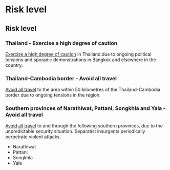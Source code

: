 # Risk level

## Risk level

### Thailand - Exercise a high degree of caution

[Exercise a high degree of caution](#levels "Risk Levels") in Thailand due to ongoing political tensions and sporadic demonstrations in Bangkok and elsewhere in the country.

### Thailand-Cambodia border - Avoid all travel

[Avoid all travel](#levels "Risk Levels") to the area within 50 kilometres of the Thailand-Cambodia border due to ongoing tensions in the region.

### Southern provinces of Narathiwat, Pattani, Songkhla and Yala - Avoid all travel

[Avoid all travel](#levels "Risk Levels") to and through the following southern provinces, due to the unpredictable security situation. Separatist insurgents periodically perpetrate violent attacks.

* Narathiwat
* Pattani
* Songkhla
* Yala